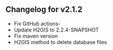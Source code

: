 ## Changelog for v2.1.2

- Fix GitHub actions- 
- Update H2GIS to 2.2.4-SNAPSHOT
- Fix maven version
- H2GIS method to delete database files
